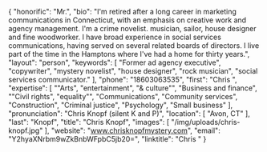 {
  "honorific": "Mr.",
  "bio": "I'm retired after a long career in marketing communications in Connecticut, with an emphasis on creative work and agency management. I'm a crime novelist. musician, sailor, house designer and fine woodworker. I have broad experience in social services communications, having served on several related boards of directors.  I live part of the time in the Hamptons where I've had a home for thirty years.",
  "layout": "person",
  "keywords": [
    "Former ad agency executive",
    "copywriter",
    "mystery novelist",
    "house designer",
    "rock musician",
    "social services communicator."
  ],
  "phone": "18603063535",
  "first": "Chris ",
  "expertise": [
    "\"Arts",
    "entertainment",
    "& culture\"",
    "Business and finance",
    "\"Civil rights",
    "equality\"",
    "Communications",
    "Community services",
    "Construction",
    "Criminal justice",
    "Psychology",
    "Small business"
  ],
  "pronunciation": "Chris Knopf (silent K and P)",
  "location": [
    "Avon, CT"
  ],
  "last": "Knopf",
  "title": "Chris Knopf",
  "images": [
    "/img/uploads/chris-knopf.jpg"
  ],
  "website": "www.chrisknopfmystery.com",
  "email": "Y2hyaXNrbm9wZkBnbWFpbC5jb20=",
  "linktitle": "Chris "
}